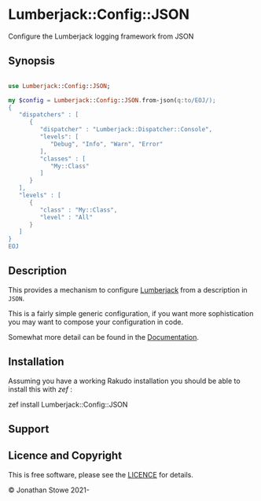 # Lumberjack::Config::JSON

Configure the Lumberjack logging framework from JSON

## Synopsis

```raku

use Lumberjack::Config::JSON;

my $config = Lumberjack::Config::JSON.from-json(q:to/EOJ/);
{
   "dispatchers" : [
      {
         "dispatcher" : "Lumberjack::Dispatcher::Console",
         "levels": [
            "Debug", "Info", "Warn", "Error"
         ],
         "classes" : [
            "My::Class"
         ]
      }
   ],
   "levels" : [
      {
         "class" : "My::Class",
         "level" : "All"
      }
   ]
}
EOJ

```

## Description

This provides a mechanism to configure [Lumberjack](https://github.com/jonathanstowe/Lumberjack)
from a description in `JSON`.

This is a fairly simple generic configuration, if you want more sophistication you may want to
compose your configuration in code.

Somewhat more detail can be found in the [Documentation](Documentation.md).

## Installation

Assuming you have a working Rakudo installation you should be able to install this with *zef* :

   zef install Lumberjack::Config::JSON

## Support

## Licence and Copyright

This is free software, please see the [LICENCE](LICENCE) for details.

© Jonathan Stowe 2021-
